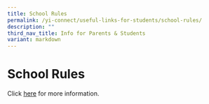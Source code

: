 ```yaml
---
title: School Rules
permalink: /yi-connect/useful-links-for-students/school-rules/
description: ""
third_nav_title: Info for Parents & Students
variant: markdown
---
```

# **School Rules**

Click [here](/files/YISS_School_Rules_2024.pdf) for more information.